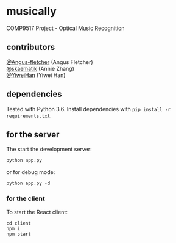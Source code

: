 # musically
COMP9517 Project - Optical Music Recognition

## contributors
[@Angus-fletcher](https://github.com/Angus-fletcher) (Angus Fletcher)<br>
[@skaematik](https://github.com/skaematik) (Annie Zhang)<br>
[@YiweiHan](https://github.com/YiweiHan) (Yiwei Han)

## dependencies
Tested with Python 3.6.
Install dependencies with `pip install -r requirements.txt`.

## for the server

The start the development server:

```bash
python app.py
```

or for debug mode:

```
python app.py -d
```

### for the client

To start the React client:

```
cd client
npm i
npm start
```
